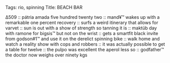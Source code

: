 Tags: rio, spinning
Title: BEACH BAR
  
∆509 :: pátria amada five hundred twenty two :: mand¥™ wakes up with a remarkable one percent recovery :: surfs a weird itinerary that allows for varvet :: sun is out with a show of strength so tanning it is :: maktüb day with ramone for bigsis™ but not on the wrist :: gets a smartfit black invite from godson#1™ and use it on the derelict spinning bike :: walk home and watch a reality show with cops and robbers :: it was actually possible to get a table for twelve :: the pulpo was excellent the aperol less so :: godfather™ the doctor now weighs over ninety kgs  